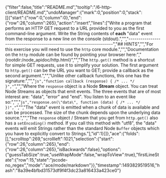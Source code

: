 {"filter":false,"title":"README.md","tooltip":"/6-http-client/README.md","undoManager":{"mark":0,"position":0,"stack":[[{"start":{"row":0,"column":0},"end":{"row":26,"column":265},"action":"insert","lines":["Write a program that performs an HTTP GET request to a URL provided to you as the first command-line argument. Write the String contents of **each** \"data\" event from the response to a new line on the console (stdout).","","----------------------------------------------------------------------","## HINTS","","For this exercise you will need to use the `http` core module.","","Documentation on the `http` module can be found by pointing your browser here:","  {rootdir:/node_apidoc/http.html}","","The `http.get()` method is a shortcut for simple GET requests, use it to simplify your solution. The first argument to `http.get()` can be the URL you want to GET; provide a callback as the second argument.","","Unlike other callback functions, this one has the signature:","","```js","function callback (response) { /* ... */ }","```","","Where the `response` object is a Node **Stream** object. You can treat Node Streams as objects that emit events. The three events that are of most interest are: \"data\", \"error\" and \"end\". You listen to an event like so:","","```js","response.on(\"data\", function (data) { /* ... */ })","```","","The \"data\" event is emitted when a chunk of data is available and can be processed. The size of the chunk depends upon the underlying data source.","","The `response` object / Stream that you get from `http.get()` also has a `setEncoding()` method. If you call this method with \"utf8\", the \"data\" events will emit Strings rather than the standard Node `Buffer` objects which you have to explicitly convert to Strings."],"id":1}]]},"ace":{"folds":[],"scrolltop":269,"scrollleft":1021,"selection":{"start":{"row":26,"column":265},"end":{"row":26,"column":265},"isBackwards":false},"options":{"guessTabSize":true,"useWrapMode":false,"wrapToView":true},"firstLineState":{"row":15,"state":"jscode-no_regex","mode":"ace/mode/markdown"}},"timestamp":1493829519516,"hash":"8a39e4bfbd31573df9f4f3dc23a816433a423ce0"}